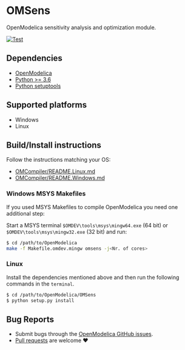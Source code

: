 # OMSens

OpenModelica sensitivity analysis and optimization module.

[![Test](https://github.com/OpenModelica/OMSens/actions/workflows/Test.yml/badge.svg)](https://github.com/OpenModelica/OMSens/actions/workflows/Test.yml)

## Dependencies

  - [OpenModelica](https://github.com/OpenModelica/OpenModelica)
  - [Python >= 3.6](https://www.python.org/)
  - [Python setuptools](https://pypi.org/project/setuptools/)

## Supported platforms

  - Windows
  - Linux

## Build/Install instructions

Follow the instructions matching your OS:

  - [OMCompiler/README.Linux.md](https://github.com/OpenModelica/OpenModelica/blob/master/OMCompiler/README.Linux.md)
  - [OMCompiler/README.Windows.md](https://github.com/OpenModelica/OpenModelica/blob/master/OMCompiler/README.Windows.md)

### Windows MSYS Makefiles

If you used MSYS Makefiles to compile OpenModelica you need one additional step:

Start a MSYS terminal `$OMDEV\tools\msys\mingw64.exe` (64 bit) or
`$OMDEV\tools\msys\mingw32.exe` (32 bit) and run:

```bash
$ cd /path/to/OpenModelica
make -f Makefile.omdev.mingw omsens -j<Nr. of cores>
```

### Linux

Install the dependencies mentioned above and then run the following commands in the `terminal`.

```bash
$ cd /path/to/OpenModelica/OMSens
$ python setup.py install
```

## Bug Reports

  - Submit bugs through the [OpenModelica GitHub issues](https://github.com/OpenModelica/OpenModelica/issues/new).
  - [Pull requests](../../pulls) are welcome ❤️
